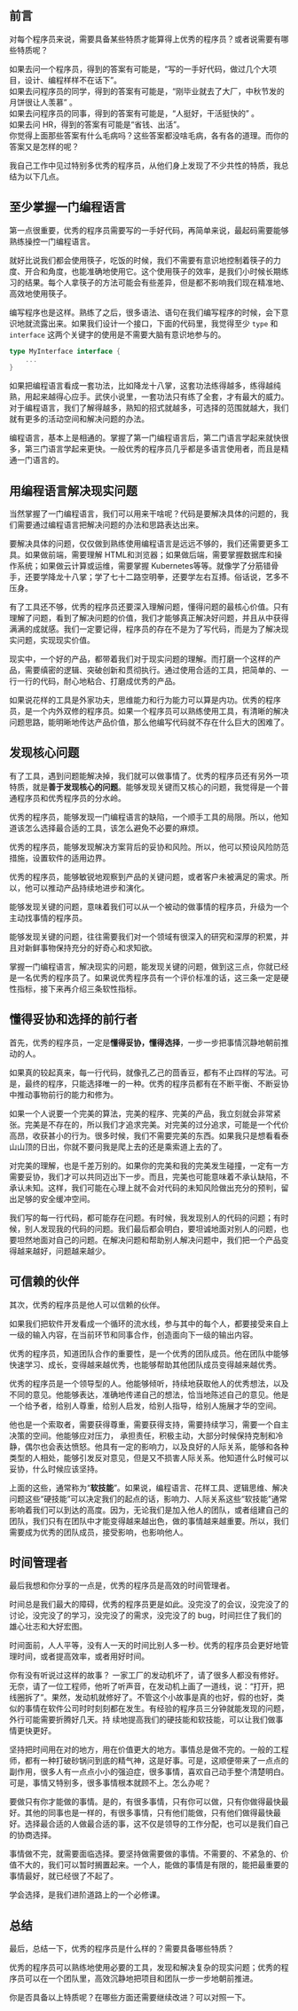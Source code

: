 ## 前言

对每个程序员来说，需要具备某些特质才能算得上优秀的程序员？或者说需要有哪些特质呢？

如果去问一个程序员，得到的答案有可能是，“写的一手好代码，做过几个大项目，设计、编程样样不在话下”。  
如果去问程序员的同学，得到的答案有可能是，“刚毕业就去了大厂，中秋节发的月饼很让人羡慕” 。  
如果去问程序员的同事，得到的答案有可能是，“人挺好，干活挺快的” 。  
如果去问 HR，得到的答案有可能是“省钱、出活”。  
你觉得上面那些答案有什么毛病吗？这些答案都没啥毛病，各有各的道理。而你的答案又是怎样的呢？

我自己工作中见过特别多优秀的程序员，从他们身上发现了不少共性的特质，我总结为以下几点。

## 至少掌握一门编程语言

第一点很重要，优秀的程序员需要写的一手好代码，再简单来说，最起码需要能够熟练操控一门编程语言。

就好比说我们都会使用筷子，吃饭的时候，我们不需要有意识地控制着筷子的力度、开合和角度，也能准确地使用它。这个使用筷子的效率，是我们小时候长期练习的结果。每个人拿筷子的方法可能会有些差异，但是都不影响我们现在精准地、高效地使用筷子。

编写程序也是这样。熟练了之后，很多语法、语句在我们编写程序的时候，会下意识地就流露出来。如果我们设计一个接口，下面的代码里，我觉得至少 `type` 和 `interface` 这两个关键字的使用是不需要大脑有意识地参与的。

```go
type MyInterface interface {
    ...
}
```

如果把编程语言看成一套功法，比如降龙十八掌，这套功法练得越多，练得越纯熟，用起来越得心应手。武侠小说里，一套功法只有练了全套，才有最大的威力。对于编程语言，我们了解得越多，熟知的招式就越多，可选择的范围就越大，我们就有更多的活动空间和解决问题的办法。

编程语言，基本上是相通的。掌握了第一门编程语言后，第二门语言学起来就快很多，第三门语言学起来更快。一般优秀的程序员几乎都是多语言使用者，而且是精通一门语言的。

## 用编程语言解决现实问题

当然掌握了一门编程语言，我们可以用来干啥呢？代码是要解决具体的问题的，我们需要通过编程语言把解决问题的办法和思路表达出来。

要解决具体的问题，仅仅做到熟练使用编程语言是远远不够的，我们还需要更多工具。如果做前端，需要理解 HTML和浏览器；如果做后端，需要掌握数据库和操作系统；如果做云计算或运维，需要掌握 Kubernetes等等。就像学了分筋错骨手，还要学降龙十八掌；学了七十二路空明拳，还要学左右互搏。俗话说，艺多不压身。

有了工具还不够，优秀的程序员还要深入理解问题，懂得问题的最核心价值。只有理解了问题，看到了解决问题的价值，我们才能够真正解决好问题，并且从中获得满满的成就感。我们一定要记得，程序员的存在不是为了写代码，而是为了解决现实问题，实现现实价值。

现实中，一个好的产品，都带着我们对于现实问题的理解。而打磨一个这样的产品，需要缜密的逻辑、突破创新和贯彻执行。通过使用合适的工具，把简单的、一行一行的代码，耐心地粘合、打磨成优秀的产品。

如果说花样的工具是外家功夫，思维能力和行为能力可以算是内功。优秀的程序员，是一个内外双修的程序员。如果一个程序员可以熟练使用工具，有清晰的解决问题思路，能明晰地传达产品价值，那么他编写代码就不存在什么巨大的困难了。

## 发现核心问题

有了工具，遇到问题能解决掉，我们就可以做事情了。优秀的程序员还有另外一项特质，就是**善于发现核心的问题**。能够发现关键而又核心的问题，我觉得是一个普通程序员和优秀程序员的分水岭。

优秀的程序员，能够发现一门编程语言的缺陷，一个顺手工具的局限。所以，他知道该怎么选择最合适的工具，该怎么避免不必要的麻烦。

优秀的程序员，能够发现解决方案背后的妥协和风险。所以，他可以预设风险防范措施，设置软件的适用边界。

优秀的程序员，能够敏锐地观察到产品的关键问题，或者客户未被满足的需求。所以，他可以推动产品持续地进步和演化。

能够发现关键的问题，意味着我们可以从一个被动的做事情的程序员，升级为一个主动找事情的程序员。

能够发现关键的问题，往往需要我们对一个领域有很深入的研究和深厚的积累，并且对新鲜事物保持充分的好奇心和求知欲。

掌握一门编程语言，解决现实的问题，能发现关键的问题，做到这三点，你就已经是一名优秀的程序员了。如果说优秀程序员有一个评价标准的话，这三条一定是硬性指标，接下来再介绍三条软性指标。

## 懂得妥协和选择的前行者

首先，优秀的程序员，一定是**懂得妥协，懂得选择**，一步一步把事情沉静地朝前推动的人。

如果真的较起真来，每一行代码，就像孔乙己的茴香豆，都有不止四样的写法。可是，最终的程序，只能选择唯一的一种。优秀的程序员都有在不断平衡、不断妥协中推动事物前行的能力和修为。

如果一个人说要一个完美的算法，完美的程序、完美的产品，我立刻就会非常紧张。完美是不存在的，所以我们才追求完美。对完美的过分追求，可能是一个代价高昂，收获甚小的行为。很多时候，我们不需要完美的东西。如果我只是想看看泰山山顶的日出，你就不要问我是爬上去的还是乘索道上去的了。

对完美的理解，也是千差万别的。如果你的完美和我的完美发生碰撞，一定有一方需要妥协，我们才可以共同迈出下一步。而且，完美也可能意味着不承认缺陷，不承认未知。这样，我们可能在心理上就不会对代码的未知风险做出充分的预判，留出足够的安全缓冲空间。

我们写的每一行代码，都可能存在问题。有时候，我发现别人的代码的问题；有时候，别人发现我的代码的问题。我们最后都会明白，要坦诚地面对别人的问题，也要坦然地面对自己的问题。在解决问题和帮助别人解决问题中，我们把一个产品变得越来越好，问题越来越少。

## 可信赖的伙伴

其次，优秀的程序员是他人可以信赖的伙伴。

如果我们把软件开发看成一个循环的流水线，参与其中的每个人，都要接受来自上一级的输入内容，在当前环节和同事合作，创造面向下一级的输出内容。

优秀的程序员，知道团队合作的重要性，是一个优秀的团队成员。他在团队中能够快速学习、成长，变得越来越优秀，也能够帮助其他团队成员变得越来越优秀。

优秀的程序员是一个领导型的人。他能够倾听，持续地获取他人的优秀想法，以及不同的意见。他能够表达，准确地传递自己的想法，恰当地陈述自己的意见。他是一个给予者，给别人尊重，给别人启发，给别人指导，给别人施展才华的空间。

他也是一个索取者，需要获得尊重，需要获得支持，需要持续学习，需要一个自主决策的空间。他能够应对压力，
承担责任，积极主动，大部分时候保持克制和冷静，偶尔也会表达愤怒。他具有一定的影响力，以及良好的人际关系，能够和各种类型的人相处，能够引发反对意见，但是又不损害人际关系。他知道什么时候可以妥协，什么时候应该坚持。

上面的这些，通常称为“**软技能**”。如果说，编程语言、花样工具、逻辑思维、解决问题这些“硬技能”可以决定我们的起点的话，影响力、人际关系这些“软技能”通常影响着我们可以到达的高度。因为，无论我们是加入他人的团队，或者组建自己的团队，我们只有在团队中才能变得越来越出色，做的事情越来越重要。所以，我们需要成为优秀的团队成员，接受影响，也影响他人。

## 时间管理者

最后我想和你分享的一点是，优秀的程序员是高效的时间管理者。

时间总是我们最大的障碍，优秀的程序员更是如此。没完没了的会议，没完没了的讨论，没完没了的学习，没完没了的需求，没完没了的 bug，时间拦住了我们的雄心壮志和大好宏图。

时间面前，人人平等，没有人一天的时间比别人多一秒。优秀的程序员会更好地管理时间，或者提高效率，或者用好时间。

你有没有听说过这样的故事？ 一家工厂的发动机坏了，请了很多人都没有修好。无奈，请了一位工程师，他听了听声音，在发动机上画了一道线，说：“打开，把线圈拆了”。果然，发动机就修好了。不管这个小故事是真的也好，假的也好，类似的事情在软件公司时时刻刻都在发生。有经验的程序员三分钟就能发现的问题，外行可能需要折腾好几天。持
续地提高我们的硬技能和软技能，可以让我们做事情更快更好。

坚持把时间用在对的地方，用在价值更大的地方。事情总是做不完的。一般的工程师，都有一种打破砂锅问到底的精气神，这是好事。可是，这顺便带来了一点点的副作用，很多人有一点点小小的强迫症，很多事情，喜欢自己动手整个清楚明白。可是，事情又特别多，很多事情根本就顾不上。怎么办呢？

要做只有你才能做的事情。是的，有很多事情，只有你可以做，只有你做得最快最好。其他的同事也是一样的，有很多事情，只有他们能做，只有他们做得最快最好。选择最合适的人做最合适的事，这不仅是领导的工作分配，也可以是我们自己的协商选择。

事情做不完，就需要面临选择。要坚持做需要做的事情。不需要的、不紧急的、价值不大的，我们可以暂时搁置起来。一个人，能做的事情是有限的，能把最重要的事情最好，就已经很了不起了。

学会选择，是我们进阶道路上的一个必修课。

## 总结

最后，总结一下，优秀的程序员是什么样的？需要具备哪些特质？

优秀的程序员可以熟练地使用必要的工具，发现和解决复杂的现实问题；优秀的程序员可以在一个团队里，高效沉静地把项目和团队一步一步地朝前推进。

你是否具备以上特质呢？在哪些方面还需要继续改进？可以对照一下。
